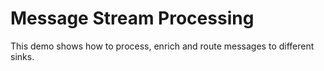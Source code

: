 # Message Stream Processing

This demo shows how to process, enrich and route messages to different sinks.


